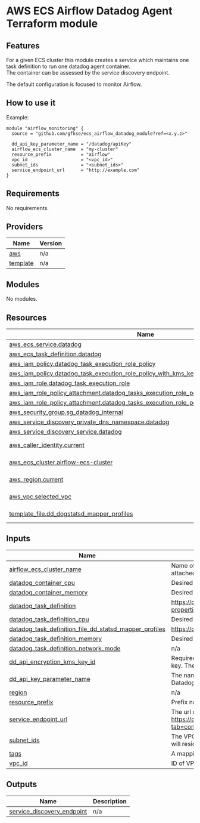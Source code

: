 # AWS ECS Airflow Datadog Agent Terraform module

## Features
For a given ECS cluster this module creates a service which maintains one task definition to run one datadog agent container.  
The container can be assessed by the service discovery endpoint.

The default configuration is focused to monitor Airflow.

## How to use it
Example:
```hcl
module "airflow_monitoring" {
  source = "github.com/gfkse/ecs_airflow_datadog_module?ref=<x.y.z>"

  dd_api_key_parameter_name = "/datadog/apiKey"
  airflow_ecs_cluster_name  = "my-cluster"
  resource_prefix           = "airflow"
  vpc_id                    = "<vpc_id>"
  subnet_ids                = "<subnet_ids>"
  service_endpoint_url      = "http://example.com"
}
```
## Requirements

No requirements.

## Providers

| Name | Version |
|------|---------|
| <a name="provider_aws"></a> [aws](#provider\_aws) | n/a |
| <a name="provider_template"></a> [template](#provider\_template) | n/a |

## Modules

No modules.

## Resources

| Name | Type |
|------|------|
| [aws_ecs_service.datadog](https://registry.terraform.io/providers/hashicorp/aws/latest/docs/resources/ecs_service) | resource |
| [aws_ecs_task_definition.datadog](https://registry.terraform.io/providers/hashicorp/aws/latest/docs/resources/ecs_task_definition) | resource |
| [aws_iam_policy.datadog_task_execution_role_policy](https://registry.terraform.io/providers/hashicorp/aws/latest/docs/resources/iam_policy) | resource |
| [aws_iam_policy.datadog_task_execution_role_policy_with_kms_key](https://registry.terraform.io/providers/hashicorp/aws/latest/docs/resources/iam_policy) | resource |
| [aws_iam_role.datadog_task_execution_role](https://registry.terraform.io/providers/hashicorp/aws/latest/docs/resources/iam_role) | resource |
| [aws_iam_role_policy_attachment.datadog_tasks_execution_role_policy_attachment](https://registry.terraform.io/providers/hashicorp/aws/latest/docs/resources/iam_role_policy_attachment) | resource |
| [aws_iam_role_policy_attachment.datadog_tasks_execution_role_policy_attachment_with_kms_key](https://registry.terraform.io/providers/hashicorp/aws/latest/docs/resources/iam_role_policy_attachment) | resource |
| [aws_security_group.sg_datadog_internal](https://registry.terraform.io/providers/hashicorp/aws/latest/docs/resources/security_group) | resource |
| [aws_service_discovery_private_dns_namespace.datadog](https://registry.terraform.io/providers/hashicorp/aws/latest/docs/resources/service_discovery_private_dns_namespace) | resource |
| [aws_service_discovery_service.datadog](https://registry.terraform.io/providers/hashicorp/aws/latest/docs/resources/service_discovery_service) | resource |
| [aws_caller_identity.current](https://registry.terraform.io/providers/hashicorp/aws/latest/docs/data-sources/caller_identity) | data source |
| [aws_ecs_cluster.airflow-ecs-cluster](https://registry.terraform.io/providers/hashicorp/aws/latest/docs/data-sources/ecs_cluster) | data source |
| [aws_region.current](https://registry.terraform.io/providers/hashicorp/aws/latest/docs/data-sources/region) | data source |
| [aws_vpc.selected_vpc](https://registry.terraform.io/providers/hashicorp/aws/latest/docs/data-sources/vpc) | data source |
| [template_file.dd_dogstatsd_mapper_profiles](https://registry.terraform.io/providers/hashicorp/template/latest/docs/data-sources/file) | data source |

## Inputs

| Name | Description | Type | Default | Required |
|------|-------------|------|---------|:--------:|
| <a name="input_airflow_ecs_cluster_name"></a> [airflow\_ecs\_cluster\_name](#input\_airflow\_ecs\_cluster\_name) | Name of the airflow ECS cluster for which the datadog monitoring will be attached. | `string` | n/a | yes |
| <a name="input_datadog_container_cpu"></a> [datadog\_container\_cpu](#input\_datadog\_container\_cpu) | Desired container cpu. | `number` | `10` | no |
| <a name="input_datadog_container_memory"></a> [datadog\_container\_memory](#input\_datadog\_container\_memory) | Desired container memory. | `number` | `256` | no |
| <a name="input_datadog_task_definition"></a> [datadog\_task\_definition](#input\_datadog\_task\_definition) | https://docs.aws.amazon.com/AWSCloudFormation/latest/UserGuide/aws-properties-ecs-taskdefinition-containerdefinitions.html | `list(object({}))` | `null` | no |
| <a name="input_datadog_task_definition_cpu"></a> [datadog\_task\_definition\_cpu](#input\_datadog\_task\_definition\_cpu) | Desired task definition cpu. | `string` | `null` | no |
| <a name="input_datadog_task_definition_file_dd_statsd_mapper_profiles"></a> [datadog\_task\_definition\_file\_dd\_statsd\_mapper\_profiles](#input\_datadog\_task\_definition\_file\_dd\_statsd\_mapper\_profiles) | https://docs.datadoghq.com/developers/dogstatsd/dogstatsd_mapper/ | `string` | `null` | no |
| <a name="input_datadog_task_definition_memory"></a> [datadog\_task\_definition\_memory](#input\_datadog\_task\_definition\_memory) | Desired task definition memory. | `string` | `null` | no |
| <a name="input_datadog_task_definition_network_mode"></a> [datadog\_task\_definition\_network\_mode](#input\_datadog\_task\_definition\_network\_mode) | n/a | `string` | `"awsvpc"` | no |
| <a name="input_dd_api_encryption_kms_key_id"></a> [dd\_api\_encryption\_kms\_key\_id](#input\_dd\_api\_encryption\_kms\_key\_id) | Required only if your secret uses a custom KMS key and not the default key. The ARN for your custom key should be added as a resource. | `string` | `""` | no |
| <a name="input_dd_api_key_parameter_name"></a> [dd\_api\_key\_parameter\_name](#input\_dd\_api\_key\_parameter\_name) | The name of the parameter store secret containing the key to access Datadog API. | `string` | n/a | yes |
| <a name="input_region"></a> [region](#input\_region) | n/a | `string` | n/a | yes |
| <a name="input_resource_prefix"></a> [resource\_prefix](#input\_resource\_prefix) | Prefix name for the resources. | `string` | n/a | yes |
| <a name="input_service_endpoint_url"></a> [service\_endpoint\_url](#input\_service\_endpoint\_url) | The url of the service to check whether it can connect and is healthy: https://docs.datadoghq.com/integrations/airflow/?tab=containerized#configuration | `string` | n/a | yes |
| <a name="input_subnet_ids"></a> [subnet\_ids](#input\_subnet\_ids) | The VPC's private Subnet IDs, where rds, elasticache, alb and ecs cluster will reside. | `list(string)` | n/a | yes |
| <a name="input_tags"></a> [tags](#input\_tags) | A mapping of tags to assign to the resources in the module. | `map(string)` | `{}` | no |
| <a name="input_vpc_id"></a> [vpc\_id](#input\_vpc\_id) | ID of VPC, where rds, elasticache, alb and ecs cluster will reside. | `string` | n/a | yes |

## Outputs

| Name | Description |
|------|-------------|
| <a name="output_service_discovery_endpoint"></a> [service\_discovery\_endpoint](#output\_service\_discovery\_endpoint) | n/a |

